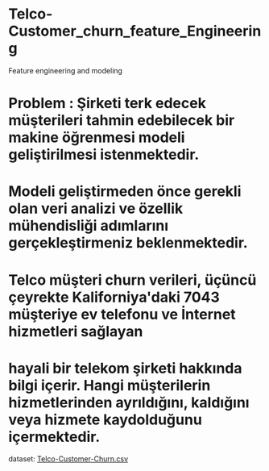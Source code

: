 # Telco-Customer_churn_feature_Engineering
 Feature engineering and modeling

# Problem : Şirketi terk edecek müşterileri tahmin edebilecek bir makine öğrenmesi modeli geliştirilmesi istenmektedir.
# Modeli geliştirmeden önce gerekli olan veri analizi ve özellik mühendisliği adımlarını gerçekleştirmeniz beklenmektedir.

# Telco müşteri churn verileri, üçüncü çeyrekte Kaliforniya'daki 7043 müşteriye ev telefonu ve İnternet hizmetleri sağlayan
# hayali bir telekom şirketi hakkında bilgi içerir. Hangi müşterilerin hizmetlerinden ayrıldığını, kaldığını veya hizmete kaydolduğunu içermektedir.

dataset: [Telco-Customer-Churn.csv](https://github.com/CYBki/Telco-Customer_churn_feature_Engineering/files/12327519/Telco-Customer-Churn.csv)

